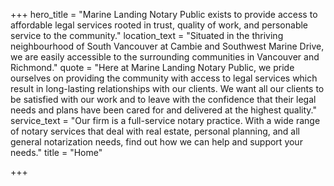 +++
hero_title = "Marine Landing Notary Public exists to provide access to affordable legal services rooted in trust, quality of work, and personable service to the community."
location_text = "Situated in the thriving neighbourhood of South Vancouver at Cambie and Southwest Marine Drive, we are easily accessible to the surrounding communities in Vancouver and Richmond."
quote = "Here at Marine Landing Notary Public, we pride ourselves on providing the community with access to legal services which result in long-lasting relationships with our clients. We want all our clients to be satisfied with our work and to leave with the confidence that their legal needs and plans have been cared for and delivered at the highest quality."
service_text = "Our firm is a full-service notary practice. With a wide range of notary services that deal with real estate, personal planning, and all general notarization needs, find out how we can help and support your needs."
title = "Home"

+++
